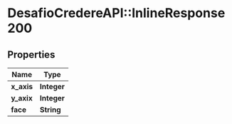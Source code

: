 # DesafioCredereAPI::InlineResponse200

## Properties
Name | Type |
------------ | ------------- |
**x_axis** | **Integer** |
**y_axix** | **Integer** |
**face** | **String** |